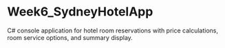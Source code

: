 # Week6_SydneyHotelApp
C# console application for hotel room reservations with price calculations, room service options, and summary display.
